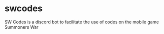 # swcodes
SW Codes is a discord bot to facilitate the use of codes on the mobile game Summoners War
